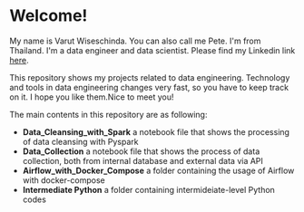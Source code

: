 # Welcome!
My name is Varut Wiseschinda.
You can also call me Pete.
I'm from Thailand.
I'm a data engineer and data scientist.
Please find my Linkedin link [here](https://www.linkedin.com/in/varut-wiseschinda-807a24a1/).  

This repository shows my projects related to data engineering. Technology and tools in data engineering changes very fast, so you have to keep track on it. I hope you like them.Nice to meet you!

The main contents in this repository are as following:
* __Data_Cleansing_with_Spark__ a notebook file that shows the processing of data cleansing with Pyspark
* __Data_Collection__ a notebook file that shows the process of data collection, both from internal database and external data via API
* __Airflow_with_Docker_Compose__ a folder containing the usage of Airflow with docker-compose
* __Intermediate Python__ a folder containing intermideiate-level Python codes

